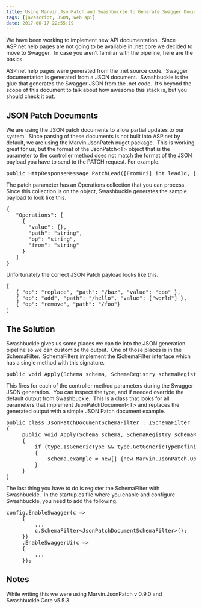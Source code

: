 ```yaml
---
title: Using Marvin.JsonPatch and Swashbuckle to Generate Swagger Documents
tags: [javascript, JSON, web api]
date: 2017-06-17 22:55:19
---
```


We have been working to implement new API documentation.&nbsp; Since ASP.net help pages are not going to be available in .net core we decided to move to Swagger.&nbsp; In case you aren’t familiar with the pipeline, here are the basics.&nbsp; 

ASP.net help pages were generated from the .net source code.&nbsp; Swagger documentation is generated from a JSON document.&nbsp; Swashbuckle is the glue that generates the Swagger JSON from the .net code.&nbsp; It’s beyond the scope of this document to talk about how awesome this stack is, but you should check it out.&nbsp; 

## JSON Patch Documents

We are using the JSON patch documents to allow partial updates to our system.&nbsp; Since parsing of these documents is not built into ASP.net by default, we are using the Marvin.JsonPatch nuget package.&nbsp; This is working great for us, but the format of the JsonPatch&lt;T&gt; object that is the parameter to the controller method does not match the format of the JSON payload you have to send to the PATCH request. For example. 
<pre class="prettyprint">public HttpResponseMessage PatchLead([FromUri] int leadId, [FromBody] JsonPatchDocument&lt;PatchLeadViewModel&gt; patch)</pre>

The patch parameter has an Operations collection that you can process.&nbsp; Since this collection is on the object, Swashbuckle generates the sample payload to look like this.&nbsp; 
<pre class="prettyprint">{
&nbsp;&nbsp; "Operations": [
&nbsp;&nbsp;&nbsp;&nbsp; {
&nbsp;&nbsp;&nbsp;&nbsp;&nbsp;&nbsp; "value": {},
&nbsp;&nbsp;&nbsp;&nbsp;&nbsp;&nbsp; "path": "string",
&nbsp;&nbsp;&nbsp;&nbsp;&nbsp;&nbsp; "op": "string",
&nbsp;&nbsp;&nbsp;&nbsp;&nbsp;&nbsp; "from": "string"
&nbsp;&nbsp;&nbsp;&nbsp; }
&nbsp;&nbsp; ]
}</pre>

Unfortunately the correct JSON Patch payload looks like this. 
<pre class="prettyprint">[
&nbsp;&nbsp; { "op": "replace", "path": "/baz", "value": "boo" },
&nbsp;&nbsp; { "op": "add", "path": "/hello", "value": ["world"] },
&nbsp;&nbsp; { "op": "remove", "path": "/foo"}
]</pre>

## The Solution

Swashbuckle gives us some places we can tie into the JSON generation pipeline so we can customize the output.&nbsp; One of those places is in the SchemaFilter.&nbsp; SchemaFilters implement the ISchemaFilter interface which has a single method with this signature. 
<pre class="prettyprint">public void Apply(Schema schema, SchemaRegistry schemaRegistry, Type type)</pre>

This fires for each of the controller method parameters during the Swagger JSON generation.&nbsp; You can inspect the type, and if needed override the default output from Swashbuckle.&nbsp; This is a class that looks for all parameters that implement JsonPatchDocument&lt;T&gt; and replaces the generated output with a simple JSON Patch document example.&nbsp; 
<pre class="prettyprint">public class JsonPatchDocumentSchemaFilter : ISchemaFilter
{
&nbsp;&nbsp;&nbsp;&nbsp; public void Apply(Schema schema, SchemaRegistry schemaRegistry, Type type)
&nbsp;&nbsp;&nbsp;&nbsp; {
&nbsp;&nbsp;&nbsp;&nbsp;&nbsp;&nbsp;&nbsp;&nbsp; if (type.IsGenericType &amp;&amp; type.GetGenericTypeDefinition() == typeof(JsonPatchDocument&lt;&gt;))
&nbsp;&nbsp;&nbsp;&nbsp;&nbsp;&nbsp;&nbsp;&nbsp; {
&nbsp;&nbsp;&nbsp;&nbsp;&nbsp;&nbsp;&nbsp;&nbsp;&nbsp;&nbsp;&nbsp;&nbsp; schema.example = new[] {new Marvin.JsonPatch.Operations.Operation() {op = "replace", path = "/SamplePath", value = "UpdatedValue"}};
&nbsp;&nbsp;&nbsp;&nbsp;&nbsp;&nbsp;&nbsp;&nbsp; }
&nbsp;&nbsp;&nbsp;&nbsp; }
}</pre>

The last thing you have to do is register the SchemaFilter with Swashbuckle.&nbsp; In the startup.cs file where you enable and configure Swashbuckle, you need to add the following.
<pre class="prettyprint">config.EnableSwagger(c =&gt;
&nbsp;&nbsp;&nbsp;&nbsp; {
&nbsp;&nbsp;&nbsp;&nbsp;&nbsp;&nbsp;&nbsp;&nbsp; ...
&nbsp;&nbsp;&nbsp;&nbsp;&nbsp;&nbsp;&nbsp;&nbsp; c.SchemaFilter&lt;JsonPatchDocumentSchemaFilter&gt;();
&nbsp;&nbsp;&nbsp;&nbsp; })
&nbsp;&nbsp;&nbsp;&nbsp; .EnableSwaggerUi(c =&gt;
&nbsp;&nbsp;&nbsp;&nbsp; {
&nbsp;&nbsp;&nbsp;&nbsp;&nbsp;&nbsp;&nbsp;&nbsp; ...
&nbsp;&nbsp;&nbsp;&nbsp; });</pre>

## Notes

While writing this we were using Marvin.JsonPatch v 0.9.0 and Swashbuckle.Core v5.5.3